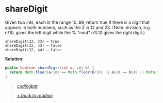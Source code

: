 # shareDigit

Given two ints, each in the range 10..99, return true if there is a digit that appears in both numbers, such as the 2 in 12 and 23. (Note: division, e.g. n/10, gives the left digit while the % "mod" n%10 gives the right digit.)

```
shareDigit(12, 23) → true
shareDigit(12, 43) → false
shareDigit(12, 44) → false
```

**Solution:**

```java
public boolean shareDigit(int a, int b) {
  return Math.floor(a/10) == Math.floor(b/10) || a%10 == b%10 || Math.floor(a/10) == b%10 || Math.floor(b/10) == a%10;
}
```

> _[codingbat](http://codingbat.com/prob/p153748)_

> [< _back to readme_](FINDREPLACEREADME)